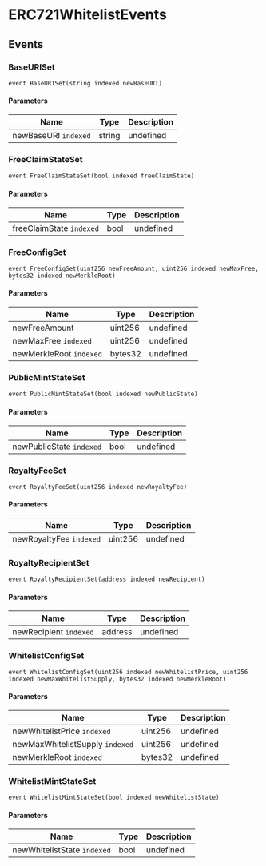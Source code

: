 # ERC721WhitelistEvents










## Events

### BaseURISet

```solidity
event BaseURISet(string indexed newBaseURI)
```





#### Parameters

| Name | Type | Description |
|---|---|---|
| newBaseURI `indexed` | string | undefined |

### FreeClaimStateSet

```solidity
event FreeClaimStateSet(bool indexed freeClaimState)
```





#### Parameters

| Name | Type | Description |
|---|---|---|
| freeClaimState `indexed` | bool | undefined |

### FreeConfigSet

```solidity
event FreeConfigSet(uint256 newFreeAmount, uint256 indexed newMaxFree, bytes32 indexed newMerkleRoot)
```





#### Parameters

| Name | Type | Description |
|---|---|---|
| newFreeAmount  | uint256 | undefined |
| newMaxFree `indexed` | uint256 | undefined |
| newMerkleRoot `indexed` | bytes32 | undefined |

### PublicMintStateSet

```solidity
event PublicMintStateSet(bool indexed newPublicState)
```





#### Parameters

| Name | Type | Description |
|---|---|---|
| newPublicState `indexed` | bool | undefined |

### RoyaltyFeeSet

```solidity
event RoyaltyFeeSet(uint256 indexed newRoyaltyFee)
```





#### Parameters

| Name | Type | Description |
|---|---|---|
| newRoyaltyFee `indexed` | uint256 | undefined |

### RoyaltyRecipientSet

```solidity
event RoyaltyRecipientSet(address indexed newRecipient)
```





#### Parameters

| Name | Type | Description |
|---|---|---|
| newRecipient `indexed` | address | undefined |

### WhitelistConfigSet

```solidity
event WhitelistConfigSet(uint256 indexed newWhitelistPrice, uint256 indexed newMaxWhitelistSupply, bytes32 indexed newMerkleRoot)
```





#### Parameters

| Name | Type | Description |
|---|---|---|
| newWhitelistPrice `indexed` | uint256 | undefined |
| newMaxWhitelistSupply `indexed` | uint256 | undefined |
| newMerkleRoot `indexed` | bytes32 | undefined |

### WhitelistMintStateSet

```solidity
event WhitelistMintStateSet(bool indexed newWhitelistState)
```





#### Parameters

| Name | Type | Description |
|---|---|---|
| newWhitelistState `indexed` | bool | undefined |



